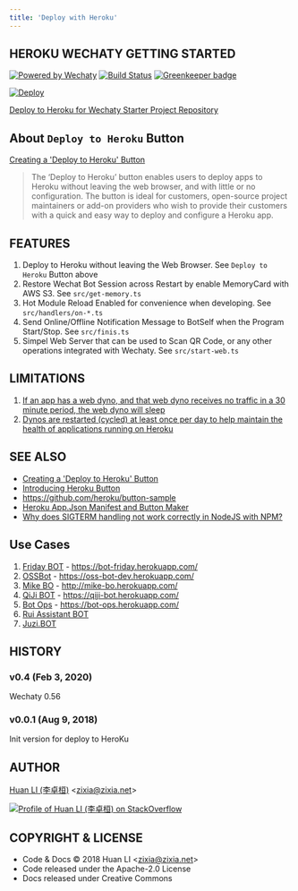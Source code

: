 ```yaml
---
title: 'Deploy with Heroku'
---
```


## HEROKU WECHATY GETTING STARTED

[![Powered by Wechaty](https://img.shields.io/badge/Powered%20By-Wechaty-blue.svg)](https://github.com/chatie/wechaty)
[![Build Status](https://travis-ci.com/wechaty/heroku-wechaty-getting-started.svg?branch=master)](https://travis-ci.com/wechaty/heroku-wechaty-getting-started)
[![Greenkeeper badge](https://badges.greenkeeper.io/wechaty/heroku-wechaty-getting-started.svg)](https://greenkeeper.io/)

[![Deploy](https://www.herokucdn.com/deploy/button.svg)](https://heroku.com/deploy)

[Deploy to Heroku for Wechaty Starter Project Repository](https://github.com/wechaty/heroku-wechaty-getting-started)

## About `Deploy to Heroku` Button

[Creating a 'Deploy to Heroku' Button](https://devcenter.heroku.com/articles/heroku-button)

> The ‘Deploy to Heroku’ button enables users to deploy apps to Heroku without leaving the web browser, and with little or no configuration. The button is ideal for customers, open-source project maintainers or add-on providers who wish to provide their customers with a quick and easy way to deploy and configure a Heroku app.

## FEATURES

1. Deploy to Heroku without leaving the Web Browser. See `Deploy to Heroku` Button above
1. Restore Wechat Bot Session across Restart by enable MemoryCard with AWS S3. See `src/get-memory.ts`
1. Hot Module Reload Enabled for convenience when developing. See `src/handlers/on-*.ts`
1. Send Online/Offline Notification Message to BotSelf when the Program Start/Stop. See `src/finis.ts`
1. Simpel Web Server that can be used to Scan QR Code, or any other operations integrated with Wechaty. See `src/start-web.ts`

## LIMITATIONS

1. [If an app has a web dyno, and that web dyno receives no traffic in a 30 minute period, the web dyno will sleep](https://devcenter.heroku.com/articles/free-dyno-hours#dyno-sleeping)
1. [Dynos are restarted (cycled) at least once per day to help maintain the health of applications running on Heroku](https://devcenter.heroku.com/articles/dynos#restarting)

## SEE ALSO

- [Creating a 'Deploy to Heroku' Button](https://devcenter.heroku.com/articles/heroku-button)
- [Introducing Heroku Button](https://blog.heroku.com/heroku-button)
- <https://github.com/heroku/button-sample>
- [Heroku App.Json Manifest and Button Maker](https://www.expeditedssl.com/heroku-button-maker)
- [Why does SIGTERM handling not work correctly in NodeJS with NPM?](https://help.heroku.com/ROG3H81R/why-does-sigterm-handling-not-work-correctly-in-nodejs-with-npm)

## Use Cases

1. [Friday BOT](https://github.com/wechaty/friday) - <https://bot-friday.herokuapp.com/>
1. [OSSBot](https://github.com/kaiyuanshe/OSS-bot) - <https://oss-bot-dev.herokuapp.com/>
1. [Mike BO](https://github.com/huan/mike-bo) - <http://mike-bo.herokuapp.com/>
1. [QiJi BOT](https://github.com/juzibot/qijibot) - <https://qiji-bot.herokuapp.com/>
1. [Bot Ops](https://github.com/juzibot/botops) - <https://bot-ops.herokuapp.com/>
1. [Rui Assistant BOT](https://github.com/juzibot/rui-bot)
1. [Juzi.BOT](https://github.com/juzibot/juzi-bot)

## HISTORY

### v0.4 (Feb 3, 2020)

Wechaty 0.56

### v0.0.1 (Aug 9, 2018)

Init version for deploy to HeroKu

## AUTHOR

[Huan LI (李卓桓)](http://linkedin.com/in/zixia) \<zixia@zixia.net\>

[![Profile of Huan LI (李卓桓) on StackOverflow](https://stackexchange.com/users/flair/265499.png)](https://stackexchange.com/users/265499)

## COPYRIGHT & LICENSE

- Code & Docs © 2018 Huan LI \<zixia@zixia.net\>
- Code released under the Apache-2.0 License
- Docs released under Creative Commons
